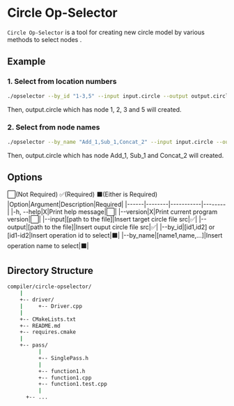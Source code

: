 # Circle Op-Selector

`Circle Op-Selector` is a tool for creating new circle model by various methods to select nodes .

## Example

### 1. Select from location numbers

```bash
./opselector --by_id "1-3,5" --input input.circle --output output.circle
```

Then, output.circle which has node 1, 2, 3 and 5 will created.

### 2. Select from node names

```bash
./opselector --by_name "Add_1,Sub_1,Concat_2" --input input.circle --output output.circle
```

Then, output.circle which has node Add_1, Sub_1 and Concat_2 will created.

## Options

⬜(Not Required) ✅(Required) ⬛️(Either is Required)
|Option|Argument|Description|Required|
|------|--------|-----------|--------|
|-h, --help|X|Print help message|⬜|
|--version|X|Print current program version|⬜|
|--input|[path to the file]|Insert target circle file src|✅|
|--output|[path to the file]|Insert ouput circle file src|✅|
|--by_id|[id1,id2] or [id1-id2|Insert operation id to select|⬛️|
|--by_name|[name1,name,...]|Insert operation name to select|⬛️|


## Directory Structure

```bash
compiler/circle-opselector/
    |
    +-- driver/
    |     +-- Driver.cpp
    |
    +-- CMakeLists.txt
    +-- README.md
    +-- requires.cmake
    |
    +-- pass/
          |
          +-- SinglePass.h
          |
          +-- function1.h
          +-- function1.cpp
          +-- function1.test.cpp
          |
	  +-- ...
          
```
